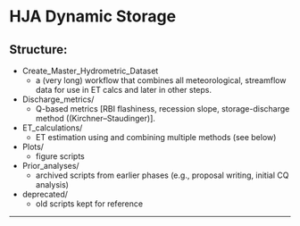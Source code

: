# HJA Dynamic Storage


## Structure: 

* Create_Master_Hydrometric_Dataset
  * a (very long) workflow that combines all meteorological, streamflow data for use in ET calcs and later in other steps.
* Discharge_metrics/
  * Q-based metrics [RBI flashiness, recession slope, storage-discharge method ((Kirchner–Staudinger)].
* ET_calculations/
  * ET estimation using and combining multiple methods (see below)
* Plots/
  * figure scripts
* Prior_analyses/
  * archived scripts from earlier phases (e.g., proposal writing, initial CQ analysis)
* deprecated/
  * old scripts kept for reference

---


